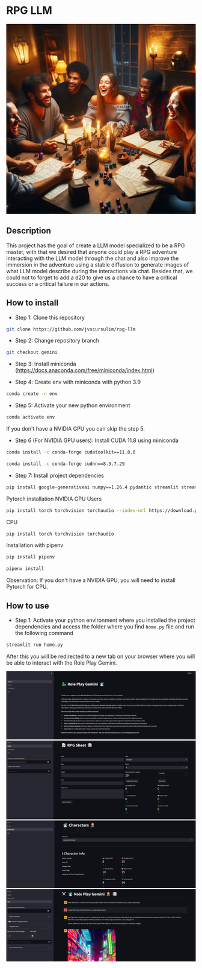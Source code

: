 # RPG LLM

![image](img/rpg_game.jpeg)

## Description

This project has the goal of create a LLM model specialized to be a RPG master, with that we desired that anyone could play a RPG adventure interacting with the LLM model through the chat and also improve the immersion in the adventure using a stable diffusion to generate images of what LLM model describe during the interactions via chat. Besides that, we could not to forget to add a d20 to give us a chance to have a critical success or a critical failure in our actions.  

## How to install

* Step 1: Clone this repository
```bash
git clone https://github.com/jvscursulim/rpg-llm
```

* Step 2: Change repository branch
```bash
git checkout gemini
```

* Step 3: Install miniconda (https://docs.anaconda.com/free/miniconda/index.html)

* Step 4: Create env with miniconda with python 3.9
```bash
conda create -n env
```

* Step 5: Activate your new python environment
```bash
conda activate env
```

If you don't have a NVIDIA GPU you can skip the step 5.
* Step 6 (For NVIDIA GPU users): Install CUDA 11.8 using miniconda
```bash
conda install -c conda-forge cudatoolkit==11.8.0
```

```bash
conda install -c conda-forge cudnn==8.9.7.29
```

* Step 7: Install project dependencies

```bash
pip install google-generativeai numpy==1.26.4 pydantic streamlit streamlit-mic-recorder diffusers transformers
```
Pytorch installation
NVIDIA GPU Users
```bash
pip install torch torchvision torchaudio --index-url https://download.pytorch.org/whl/cu118
```
CPU
```bash
pip install torch torchvision torchaudio
```

Installation with pipenv
```bash
pip install pipenv
```

```bash
pipenv install
```
Observation: If you don't have a NVIDIA GPU, you will need to install Pytorch for CPU.

## How to use

* Step 1: Activate your python environment where you installed the project dependencies and access the folder where you find `home.py` file and run the following command 
```bash
streamlit run home.py
```
After this you will be redirected to a new tab on your browser where you will be able to interact with the Role Play Gemini.

![image](img/print_home.jpg)
![image](img/print_rpg_sheet.jpg)
![image](img/print_characters.jpg)
![image](img/print_rpg.jpg)


